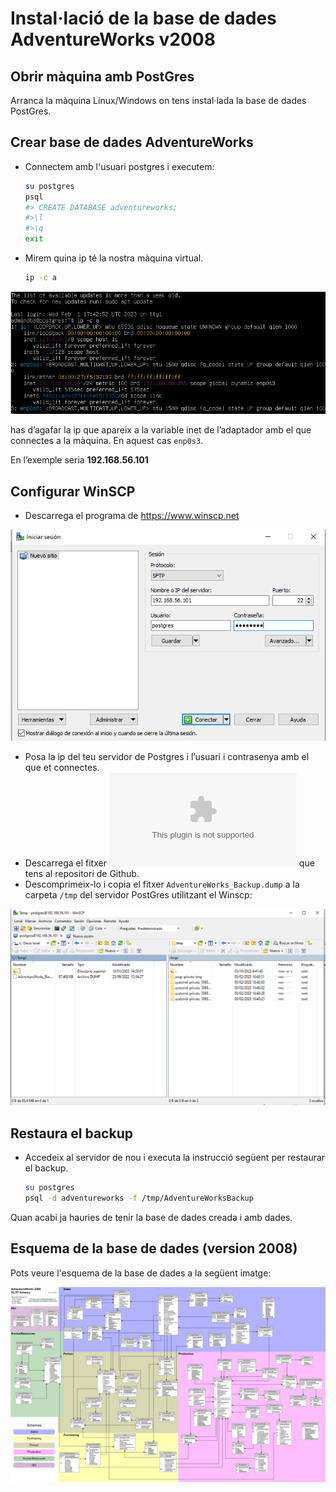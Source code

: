 # Instal·lació de la base de dades AdventureWorks v2008

## Obrir màquina amb PostGres

 Arranca la màquina Linux/Windows on tens instal·lada la base de dades PostGres.

## Crear base de dades AdventureWorks

* Connectem amb l'usuari postgres i executem:
  
    ```bash
    su postgres
    psql
    #> CREATE DATABASE adventureworks;
    #>\l 
    #>\q
    exit
    ```

* Mirem quina ip té la nostra màquina virtual.
  
    ```bash
    ip -c a
    ```
![Tabla](images/image1.png?raw=true)

has d’agafar la ip que apareix a la variable inet de l’adaptador amb el que connectes a la màquina. En aquest cas `enp0s3`.

En l’exemple seria **192.168.56.101**

## Configurar WinSCP

* Descarrega el programa de https://www.winscp.net

![Tabla](images/image2.png?raw=true)


* Posa la ip del teu servidor de Postgres i l’usuari i contrasenya amb el que et connectes.
* Descarrega el fitxer ![AdventureWorks_Backup.zip](AdventureWorks_Backup.zip) que tens al repositori de  Github.
* Descomprimeix-lo i copia el fitxer `AdventureWorks_Backup.dump` a la carpeta `/tmp` del servidor PostGres utilitzant el Winscp:

![Tabla](images/image3.png?raw=true)


## Restaura el backup  

* Accedeix al servidor de nou i executa la instrucció següent per restaurar el backup.

    ```bash
    su postgres
    psql -d adventureworks -f /tmp/AdventureWorksBackup
    ```

Quan acabi ja hauries de tenir la base de dades creada i amb dades.

## Esquema de la base de dades (version 2008)

Pots veure l'esquema de la base de dades a la següent imatge:

![Tabla](AdventureWorks2008_erm.png?raw=true)
